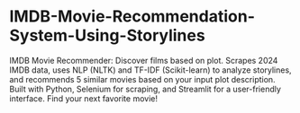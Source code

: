 # IMDB-Movie-Recommendation-System-Using-Storylines
IMDB Movie Recommender: Discover films based on plot. Scrapes 2024 IMDB data, uses NLP (NLTK) and TF-IDF (Scikit-learn) to analyze storylines, and recommends 5 similar movies based on your input plot description. Built with Python, Selenium for scraping, and Streamlit for a user-friendly interface. Find your next favorite movie!
